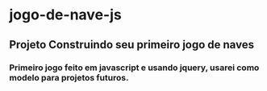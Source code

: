 # jogo-de-nave-js
## Projeto Construindo seu primeiro jogo de naves

### Primeiro jogo feito em javascript e usando jquery, usarei como modelo para projetos futuros.
